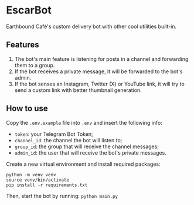 # EscarBot

Earthbound Café's custom delivery bot with other cool utilities built-in.

## Features
1. The bot's main feature is listening for posts in a channel and forwarding them to a group.
2. If the bot receives a private message, it will be forwarded to the bot's admin.
3. If the bot senses an Instagram, Twitter (X) or YouTube link, it will try to send a custom link with better thumbnail generation.

## How to use

Copy the `.env.example` file into `.env` and insert the following info:
* `token`: your Telegram Bot Token;
* `channel_id`: the channel the bot will listen to;
* `group_id`: the group that will receive the channel messages;
* `admin_id`: the user that will receive the bot's private messages.

Create a new virtual environment and install required packages:
```
python -m venv venv
source venv/bin/activate
pip install -r requirements.txt
```

Then, start the bot by running:
```python main.py```
